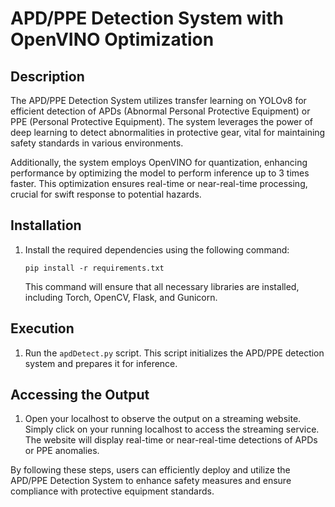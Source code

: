 # APD/PPE Detection System with OpenVINO Optimization

## Description
The APD/PPE Detection System utilizes transfer learning on YOLOv8 for efficient detection of APDs (Abnormal Personal Protective Equipment) or PPE (Personal Protective Equipment). The system leverages the power of deep learning to detect abnormalities in protective gear, vital for maintaining safety standards in various environments.

Additionally, the system employs OpenVINO for quantization, enhancing performance by optimizing the model to perform inference up to 3 times faster. This optimization ensures real-time or near-real-time processing, crucial for swift response to potential hazards.

## Installation
1. Install the required dependencies using the following command:
    ```
    pip install -r requirements.txt
    ```
   This command will ensure that all necessary libraries are installed, including Torch, OpenCV, Flask, and Gunicorn.

## Execution
1. Run the `apdDetect.py` script. This script initializes the APD/PPE detection system and prepares it for inference.

## Accessing the Output
1. Open your localhost to observe the output on a streaming website. Simply click on your running localhost to access the streaming service. The website will display real-time or near-real-time detections of APDs or PPE anomalies.

By following these steps, users can efficiently deploy and utilize the APD/PPE Detection System to enhance safety measures and ensure compliance with protective equipment standards.

